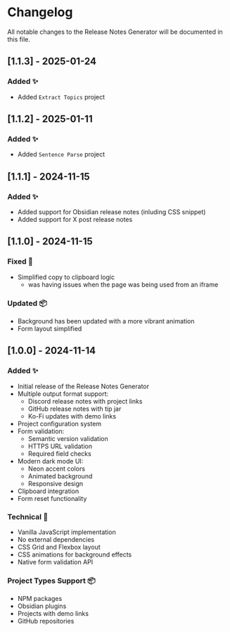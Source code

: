 # Changelog

All notable changes to the Release Notes Generator will be documented in this file.

## [1.1.3] - 2025-01-24
### Added ✨
- Added `Extract Topics` project

## [1.1.2] - 2025-01-11
### Added ✨
- Added `Sentence Parse` project

## [1.1.1] - 2024-11-15
### Added ✨
- Added support for Obsidian release notes (inluding CSS snippet)
- Added support for X post release notes

## [1.1.0] - 2024-11-15
### Fixed 🐛
- Simplified copy to clipboard logic
  - was having issues when the page was being used from an iframe

### Updated 📦
- Background has been updated with a more vibrant animation
- Form layout simplified

## [1.0.0] - 2024-11-14
### Added ✨
- Initial release of the Release Notes Generator
- Multiple output format support:
  - Discord release notes with project links
  - GitHub release notes with tip jar
  - Ko-Fi updates with demo links
- Project configuration system
- Form validation:
  - Semantic version validation
  - HTTPS URL validation
  - Required field checks
- Modern dark mode UI:
  - Neon accent colors
  - Animated background
  - Responsive design
- Clipboard integration
- Form reset functionality

### Technical 🔧
- Vanilla JavaScript implementation
- No external dependencies
- CSS Grid and Flexbox layout
- CSS animations for background effects
- Native form validation API

### Project Types Support 📦
- NPM packages
- Obsidian plugins
- Projects with demo links
- GitHub repositories
